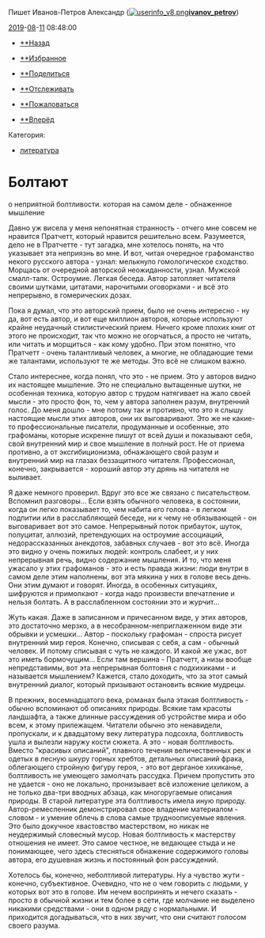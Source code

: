 Пишет Иванов-Петров Александр ([![userinfo_v8.png](userinfo_v8-1.png)](https://ivanov-petrov.livejournal.com/profile)[**ivanov_petrov**](https://ivanov-petrov.livejournal.com/))

 [2019](https://ivanov-petrov.livejournal.com/2019/)-[08](https://ivanov-petrov.livejournal.com/2019/08/)-[11](https://ivanov-petrov.livejournal.com/2019/08/11/) 08:48:00

- [**Назад](https://www.livejournal.com/go.bml?journal=ivanov_petrov&itemid=2206907&dir=prev)

- [**Избранное](https://www.livejournal.com/tools/memadd.bml?journal=ivanov_petrov&itemid=2206907)

- [**Поделиться](#)

- [**Отслеживать](https://www.livejournal.com/manage/subscriptions/entry.bml?journal=ivanov_petrov&itemid=2206907)

- [**Пожаловаться](https://www.livejournal.com/tools/content_flag.bml?user=ivanov_petrov&itemid=2206907)

- [**Вперёд](https://www.livejournal.com/go.bml?journal=ivanov_petrov&itemid=2206907&dir=next)

 Категория:

- [литература](https://www.livejournal.com/category/literatura?utm_source=post)

#  Болтают

о неприятной болтливости. которая на самом деле - обнаженное мышление

Давно уж висела у меня непонятная странность - отчего мне совсем не нравится Пратчетт, который нравится решительно всем. Разумеется, дело не в Пратчетте - тут загадка, мне хотелось понять, на что указывает эта неприязнь во мне. И вот, читая очередное графоманство некого русского автора - узнал: мелькнуло гомологическое сходство. Морщась от очередной авторской неожиданности, узнал. Мужской смалл-талк. Остроумие. Легкая беседа. Автор затопляет читателя своими шутками, цитатами, нарочитыми оговорками - и всё это непрерывно, в гомерических дозах.

Пока я думал, что это авторский прием, было не очень интересно - ну да, вот есть автор, и вот еще миллион авторов, которые используют крайне неудачный стилистический прием. Ничего кроме плохих книг от этого не происходит, так что можно не огорчаться, а просто не читать, или читать и морщиться - как кому удобно. При этом понятно, что Пратчетт - очень талантливый человек, а многие, не обладающие теми же талантами, используют те же методы. Это всё не слишком важно.

Стало интереснее, когда понял, что это - не прием. Это у авторов видно их настоящее мышление. Это не специально вытащенные шутки, не особенная техника, которую автор с трудом натягивает на жало своей мысли - это просто фон, то, чем у автора заполнен разум, внутренний голос. До меня дошло - мне потому так и противно, что это я слышу настоящие мысли этих авторов, они их выговаривают. Это же не какие-то профессиональные писатели, продуманные и особенные, это графоманы, которые искренне пишут от всей души и показывают себя, свой внутренний мир и свое мышление в полный рост. Не от приема противно, а от эксгибиционизма, обнажающего свой разум и внутренний мир на глазах беззащитного читателя. Профессионал, конечно, закрывается - хороший автор эту дрянь на читателя не выливает.

Я даже немного проверил. Вдруг это все же связано с писательством. Вспомнил разговоры... Если взять обычного человека, в состоянии, когда он легко показывает то, чем набита его голова - в легком подпитии или в расслабляющей беседе, ни к чему не обязывающей - он выговаривает вот это самое. Непрерывный поток прибауток, шуток, полуцитат, аллюзий, претендующих на остроумие ассоциаций, недорассказанных анекдотов, забавных случаев - вот это всё. Иногда это видно у очень пожилых людей: контроль слабеет, и у них непрерывная речь, видно содержание мышления. И то, что меня ужасало у этих графоманов - это и есть правда жизни: люди внутри в самом деле этим наполнены, вот эта мякина у них в голове весь день. Они этим думают и говорят. Иногда, в особенных ситуациях, шифруются и примолкают - когда надо произвести впечатление и нельзя болтать. А в расслабленном состоянии это и журчит...

Жуть какая. Даже в записанном и причесанном виде, у этих авторов, это достаточно мерзко, а в несобранном-неприглаженном виде эти обрывки и усмешки... Автор - поскольку графоман - спроста рисует внутренний мир героя. Конечно, списывая с себя, а сам - обычный человек. И потому списывая с чуть не каждого. И какой же ужас, вот это иметь бормочущим... Если там вершина - Пратчетт, а низы вообще непредставимы, вот эта непрерывная болтовня с подхихиками - и называется мышлением? Кажется, стало доходить, что за этот самый внутренний диалог, который призывают остановить всякие мудрецы.

В прежних, восемнадцатого века, романах была этакая болтливость - обычно вспоминают об описаниях природы. Всякие там красоты ландшафта, а также длинные рассуждения об устройстве мира и обо всем, к этому прилежащем. Читатели обычно это ненавидели, пропускали, и к двадцатому веку литература подсохла, болтливость ушла и вылезли наружу кости сюжета. А это - новая болтливость. Вместо "красивых описаний", плавного течения величественных рек и одетых в лесную шкуру горных хребтов, детальных описаний фрака, облегающего стройную фигуру героя, - это вот дерганое хихиканье, болтливость не умеющего замолчать рассудка. Причем пропустить это не удается - оно не локально, пронизывает всё изложение целиком, а не только два-три вводных абзаца, как многоругаемые описания природы. В старой литературе эта болтливость имела иную природу. Автор-ремесленник демонстрировал свое владение материалом - словом - и умение облечь в слова самые трудноописуемые явления. Это было докучное хвастовство мастерством, но никак не неудержимый словесный мусор. Новая болтливость к мастерству отношения не имеет. Это самое честное, не ведающее стыда и не понимающее, чего здесь стесняться обнажение содержимого головы автора, его душевная жизнь и постоянный фон рассуждений.

Хотелось бы, конечно, неболтливой литературы. Ну а чувство жути - конечно, субъективное. Очевидно, что не о чем говорить с людьми, у которых вот это в голове. Им нечем воспринять и нечего сказать - просто в обычной жизни и тем более в сети, где молчание не выделено никакими средствами - они в одном ряду с нормальными. И приходится догадываться, что в них звучит, что они считают голосом своего разума.